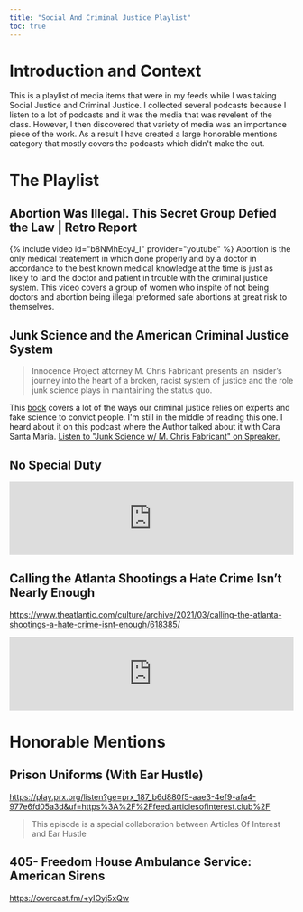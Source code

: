 ```yaml
---
title: "Social And Criminal Justice Playlist"
toc: true
---
```

# Introduction and Context
This is a playlist of media items that were in my feeds while I was taking Social Justice and Criminal Justice. I collected several podcasts because I listen to a lot of podcasts and it was the media that was revelent of the class. However, I then discovered that variety of media was an importance piece of the work. As a result I have created a large honorable mentions category that mostly covers the podcasts which didn't make the cut.

# The Playlist
##  Abortion Was Illegal. This Secret Group Defied the Law | Retro Report 
{% include video id="b8NMhEcyJ_I" provider="youtube" %}
Abortion is the only medical treatement in which done properly and by a doctor in accordance to the best known medical knowledge at the time is just as likely to land the doctor and patient in trouble with the criminal justice system.  This video covers a group of women who inspite of not being doctors and abortion being illegal preformed safe abortions at great risk to themselves.
## Junk Science and the American Criminal Justice System 
> Innocence Project attorney M. Chris Fabricant presents an insider’s journey into the heart of a broken, racist system of justice and the role junk science plays in maintaining the status quo.  
  
This [book](https://www.amazon.com/Science-American-Criminal-Justice-System-ebook/dp/B09MTZ6Q13/ref=tmm_kin_swatch_0?_encoding=UTF8&qid=1693805487) covers a lot of the ways our criminal justice relies on experts and fake science to convict people. I'm still in the middle of reading this one. I heard about it on this podcast where the Author talked about it with Cara Santa Maria.
<a class="spreaker-player" href="https://www.spreaker.com/user/carasantamaria/chris-fabricant" data-resource="episode_id=56754504" data-theme="light" data-playlist="false" data-cover="https://d3wo5wojvuv7l.cloudfront.net/images.spreaker.com/original/7f8917866077b16caeab2c753c62e8b9.jpg" data-width="100%" data-height="400px">Listen to "Junk Science w/ M. Chris Fabricant" on Spreaker.</a><script async src="https://widget.spreaker.com/widgets.js"></script>

## No Special Duty
<iframe frameborder="0" scrolling="no" height="130" width="100%" src="https://www.wnyc.org/widgets/ondemand_player/wnycstudios/#file=/audio/json/1219051/&share=1"></iframe>

## Calling the Atlanta Shootings a Hate Crime Isn’t Nearly Enough

https://www.theatlantic.com/culture/archive/2021/03/calling-the-atlanta-shootings-a-hate-crime-isnt-enough/618385/

<iframe frameborder="0" scrolling="no" height="130" width="100%" src="https://www.wnyc.org/widgets/ondemand_player/wnycstudios/#file=/audio/json/1121721/&share=1"></iframe>

# Honorable Mentions
## Prison Uniforms (With Ear Hustle)
https://play.prx.org/listen?ge=prx_187_b6d880f5-aae3-4ef9-afa4-977e6fd05a3d&uf=https%3A%2F%2Ffeed.articlesofinterest.club%2F
> This episode is a special collaboration between Articles Of Interest and Ear Hustle  
  
## 405- Freedom House Ambulance Service: American Sirens
https://overcast.fm/+yIOyj5xQw
